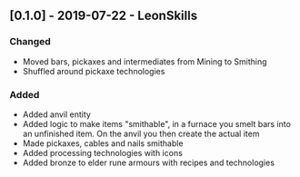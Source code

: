 ## [0.1.0] - 2019-07-22 - LeonSkills

### Changed
- Moved bars, pickaxes and intermediates from Mining to Smithing
- Shuffled around pickaxe technologies

### Added
- Added anvil entity
- Added logic to make items "smithable", in a furnace you smelt bars into an unfinished item. On the anvil you then create the actual item
- Made pickaxes, cables and nails smithable
- Added processing technologies with icons
- Added bronze to elder rune armours with recipes and technologies